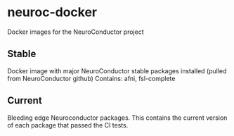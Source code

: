 # neuroc-docker
Docker images for the NeuroConductor project

## Stable
Docker image with major NeuroConductor stable packages installed (pulled from NeuroConductor github)
Contains: afni, fsl-complete

## Current
Bleeding edge Neuroconductor packages. This contains the current version of each package that passed the CI tests. 

